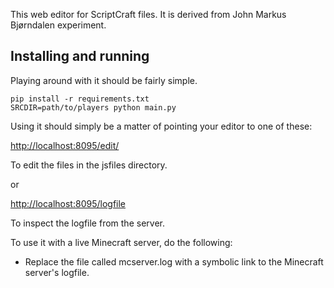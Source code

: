 This web editor for ScriptCraft files. 
It is derived from John Markus Bjørndalen experiment.

Installing and running 
----------------------
Playing around with it should be fairly simple. 

```
pip install -r requirements.txt
SRCDIR=path/to/players python main.py
```

Using it should simply be a matter of pointing your editor to one of these: 

   [http://localhost:8095/edit/](http://localhost:8095/edit/)

   To edit the files in the jsfiles directory. 

or 

   [http://localhost:8095/logfile](http://localhost:8095/logfile)

   To inspect the logfile from the server. 

To use it with a live Minecraft server, do the following: 

* Replace the file called mcserver.log with a symbolic link to the Minecraft server's logfile.

